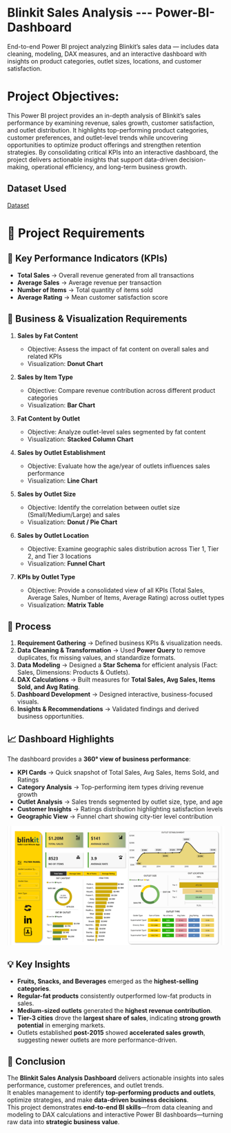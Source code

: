 # Blinkit Sales Analysis --- Power-BI-Dashboard
End-to-end Power BI project analyzing Blinkit’s sales data — includes data cleaning, modeling, DAX measures, and an interactive dashboard with insights on product categories, outlet sizes, locations, and customer satisfaction.

# Project Objectives: 
This Power BI project provides an in-depth analysis of Blinkit’s sales performance by examining revenue, sales growth, customer satisfaction, and outlet distribution. It highlights top-performing product categories, customer preferences, and outlet-level trends while uncovering opportunities to optimize product offerings and strengthen retention strategies. By consolidating critical KPIs into an interactive dashboard, the project delivers actionable insights that support data-driven decision-making, operational efficiency, and long-term business growth.

## Dataset Used
<a href="https://github.com/KirankumarB17/Blinkit-Sales-Analysis---Power-BI-Dashboard/blob/main/BlinkIT%20Grocery%20Data.xlsx">Dataset</a>

# 📌 Project Requirements  

## 🔹 Key Performance Indicators (KPIs)  

- **Total Sales** → Overall revenue generated from all transactions  
- **Average Sales** → Average revenue per transaction  
- **Number of Items** → Total quantity of items sold  
- **Average Rating** → Mean customer satisfaction score  
## 🔹 Business & Visualization Requirements  

1. **Sales by Fat Content**  
   - Objective: Assess the impact of fat content on overall sales and related KPIs  
   - Visualization: **Donut Chart**
       
2. **Sales by Item Type**  
   - Objective: Compare revenue contribution across different product categories  
   - Visualization: **Bar Chart**
     
3. **Fat Content by Outlet**  
   - Objective: Analyze outlet-level sales segmented by fat content  
   - Visualization: **Stacked Column Chart**
     
4. **Sales by Outlet Establishment**  
   - Objective: Evaluate how the age/year of outlets influences sales performance  
   - Visualization: **Line Chart**  

5. **Sales by Outlet Size**  
   - Objective: Identify the correlation between outlet size (Small/Medium/Large) and sales  
   - Visualization: **Donut / Pie Chart**  

6. **Sales by Outlet Location**  
   - Objective: Examine geographic sales distribution across Tier 1, Tier 2, and Tier 3 locations  
   - Visualization: **Funnel Chart**  

7. **KPIs by Outlet Type**  
   - Objective: Provide a consolidated view of all KPIs (Total Sales, Average Sales, Number of Items, Average Rating) across outlet types  
   - Visualization: **Matrix Table**
 ## 🔄 Process  

1. **Requirement Gathering** → Defined business KPIs & visualization needs.  
2. **Data Cleaning & Transformation** → Used **Power Query** to remove duplicates, fix missing values, and standardize formats.  
3. **Data Modeling** → Designed a **Star Schema** for efficient analysis (Fact: Sales, Dimensions: Products & Outlets).  
4. **DAX Calculations** → Built measures for **Total Sales, Avg Sales, Items Sold, and Avg Rating**.  
5. **Dashboard Development** → Designed interactive, business-focused visuals.  
6. **Insights & Recommendations** → Validated findings and derived business opportunities.

## 📈 Dashboard Highlights  

The dashboard provides a **360° view of business performance**:  
- **KPI Cards** → Quick snapshot of Total Sales, Avg Sales, Items Sold, and Ratings  
- **Category Analysis** → Top-performing item types driving revenue growth
- **Outlet Analysis** → Sales trends segmented by outlet size, type, and age  
- **Customer Insights** → Ratings distribution highlighting satisfaction levels  
- **Geographic View** → Funnel chart showing city-tier level contribution


![Screenshot 2025-01-28 211655](https://github.com/KirankumarB17/Blinkit-Sales-Analysis---Power-BI-Dashboard/blob/main/Dashboard.png)

  
## 💡 Key Insights  

- **Fruits, Snacks, and Beverages** emerged as the **highest-selling categories**.  
- **Regular-fat products** consistently outperformed low-fat products in sales.  
- **Medium-sized outlets** generated the **highest revenue contribution**.  
- **Tier-3 cities** drove the **largest share of sales**, indicating **strong growth potential** in emerging markets.  
- Outlets established **post-2015** showed **accelerated sales growth**, suggesting newer outlets are more performance-driven.
## 🏁 Conclusion  
The **Blinkit Sales Analysis Dashboard** delivers actionable insights into sales performance, customer preferences, and outlet trends.  
It enables management to identify **top-performing products and outlets**, optimize strategies, and make **data-driven business decisions**.  
This project demonstrates **end-to-end BI skills**—from data cleaning and modeling to DAX calculations and interactive Power BI dashboards—turning raw data into **strategic business value**.
